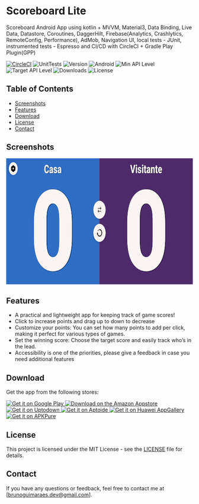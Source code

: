# Scoreboard Lite

Scoreboard Android App using kotlin + MVVM, Material3, Data Binding, Live Data, Datastore, Coroutines, DaggerHilt, Firebase(Analytics, Crashlytics, RemoteConfig, Performance), AdMob, Navigation UI, local tests - JUnit, instrumented tests - Espresso and CI/CD with CircleCI + Gradle Play Plugin(GPP)

[![CircleCI](https://dl.circleci.com/status-badge/img/circleci/Fzxtge7y4mRCi4CnqUZj2X/DDJNEcHTQ63HataPVnExAU/tree/master.svg?style=svg)](https://dl.circleci.com/status-badge/redirect/circleci/Fzxtge7y4mRCi4CnqUZj2X/DDJNEcHTQ63HataPVnExAU/tree/master)
![UnitTests](https://img.shields.io/github/actions/workflow/status/Brunobrlk/Scoreboard/build-and-test.yml?logo=githubactions&logoColor=FFFFFF&label=Unit%20Tests)
![Version](https://img.shields.io/github/v/tag/Brunobrlk/Scoreboard?label=version)
![Android](https://img.shields.io/badge/platform-android-brightgreen.svg)
![Min API Level](https://img.shields.io/badge/min%20API%20level-26-blue.svg)
![Target API Level](https://img.shields.io/badge/target%20API%20level-35-blue.svg)
![Downloads](https://img.shields.io/badge/downloads-300+-brightgreen.svg)
![License](https://img.shields.io/badge/license-MIT-blue.svg)

## Table of Contents

- [Screenshots](#screenshots)
- [Features](#features)
- [Download](#download)
- [License](#license)
- [Contact](#contact)

## Screenshots
<img src="screenshot.png" style="height: 340px;" alt="Home screen screenshot">

## Features

- A practical and lightweight app for keeping track of game scores!
- Click to increase points and drag up to down to decrease
- Customize your points: You can set how many points to add per click, making it perfect for various types of games.
- Set the winning score: Choose the target score and easily track who’s in the lead.
- Accessibility is one of the priorities, please give a feedback in case you need additional features

## Download

Get the app from the following stores:

<a href="https://play.google.com/store/apps/details?id=com.bgbrlk.scoreboardbrlk">
    <img alt="Get it on Google Play" src="https://upload.wikimedia.org/wikipedia/commons/7/78/Google_Play_Store_badge_EN.svg" height="80">
</a>
<a href="https://www.amazon.com/gp/product/B0DVB4YTCN">
    <img alt="Download on the Amazon Appstore" src="https://images-na.ssl-images-amazon.com/images/G/01/mobile-apps/devportal2/res/images/amazon-appstore-badge-english-black.png" height="80">
</a>
<a href="https://scoreboard-lite.br.uptodown.com/android">
    <img alt="Get it on Uptodown" src="https://stc.utdstc.com/img/mediakit/download-gio-big-b.png" height="80">
</a>
<a href="https://scoreboard-lite.en.aptoide.com/app">
    <img alt="Get it on Aptoide" src="https://pt.aptoide.com/company/static/images/brand-assets/Aptoide_badge_black.svg" height="80">
</a>
<a href="https://appgallery.huawei.com/app/C113408865">
    <img alt="Get it on Huawei AppGallery" src="https://hellopaisa.co.za/hellopaisa-2021/wp-content/uploads/2021/06/huawei-Badge-Black.png" height="80">
</a>
<a href="https://apkpure.com/p/com.bgbrlk.scoreboardbrlk">
    <img alt="Get it on APKPure" src="https://apkpure.com/favicon.ico" height="80">
</a>

## License

This project is licensed under the MIT License - see the [LICENSE](LICENSE) file for details.

## Contact

If you have any questions or feedback, feel free to contact me at [brunoguimaraes.dev@gmail.com].
